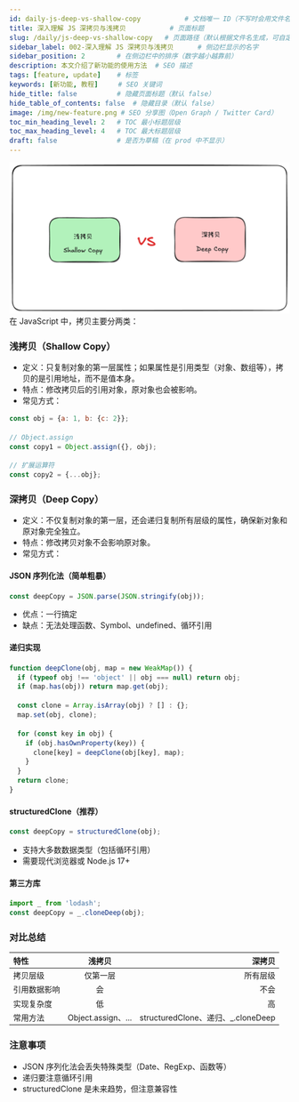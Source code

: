 ```yaml
---
id: daily-js-deep-vs-shallow-copy           # 文档唯一 ID（不写时会用文件名自动生成）
title: 深入理解 JS 深拷贝与浅拷贝           # 页面标题
slug: /daily/js-deep-vs-shallow-copy   # 页面路径（默认根据文件名生成，可自定义）
sidebar_label: 002-深入理解 JS 深拷贝与浅拷贝      # 侧边栏显示的名字
sidebar_position: 2        # 在侧边栏中的排序（数字越小越靠前）
description: 本文介绍了新功能的使用方法  # SEO 描述
tags: [feature, update]    # 标签
keywords: [新功能, 教程]     # SEO 关键词
hide_title: false          # 隐藏页面标题（默认 false）
hide_table_of_contents: false  # 隐藏目录（默认 false）
image: /img/new-feature.png # SEO 分享图（Open Graph / Twitter Card）
toc_min_heading_level: 2   # TOC 最小标题层级
toc_max_heading_level: 4   # TOC 最大标题层级
draft: false               # 是否为草稿（在 prod 中不显示）
---
```


![header](./001.png)
在 JavaScript 中，拷贝主要分两类：

### 浅拷贝（Shallow Copy）

- 定义：只复制对象的第一层属性；如果属性是引用类型（对象、数组等），拷贝的是引用地址，而不是值本身。
- 特点：修改拷贝后的引用对象，原对象也会被影响。
- 常见方式：

``` javascript
const obj = {a: 1, b: {c: 2}};

// Object.assign
const copy1 = Object.assign({}, obj);

// 扩展运算符
const copy2 = {...obj};
```

### 深拷贝（Deep Copy）

- 定义：不仅复制对象的第一层，还会递归复制所有层级的属性，确保新对象和原对象完全独立。
- 特点：修改拷贝对象不会影响原对象。
- 常见方式：
  
#### JSON 序列化法（简单粗暴）

``` javascript
const deepCopy = JSON.parse(JSON.stringify(obj));
```

- 优点：一行搞定
- 缺点：无法处理函数、Symbol、undefined、循环引用

#### 递归实现

``` javascript
function deepClone(obj, map = new WeakMap()) {
  if (typeof obj !== 'object' || obj === null) return obj;
  if (map.has(obj)) return map.get(obj);

  const clone = Array.isArray(obj) ? [] : {};
  map.set(obj, clone);

  for (const key in obj) {
    if (obj.hasOwnProperty(key)) {
      clone[key] = deepClone(obj[key], map);
    }
  }
  return clone;
}
```

#### structuredClone（推荐）

``` javascript
const deepCopy = structuredClone(obj);
```

- 支持大多数数据类型（包括循环引用）
- 需要现代浏览器或 Node.js 17+

#### 第三方库

``` javascript
import _ from 'lodash';
const deepCopy = _.cloneDeep(obj);
```

### 对比总结

| 特性         |       浅拷贝       |                             深拷贝 |
| :----------- | :----------------: | ---------------------------------: |
| 拷贝层级     |      仅第一层      |                           所有层级 |
| 引用数据影响 |         会         |                               不会 |
| 实现复杂度   |         低         |                                 高 |
| 常用方法     | Object.assign、... | structuredClone、递归、_.cloneDeep |

### 注意事项

- JSON 序列化法会丢失特殊类型（Date、RegExp、函数等）
- 递归要注意循环引用
- structuredClone 是未来趋势，但注意兼容性
  